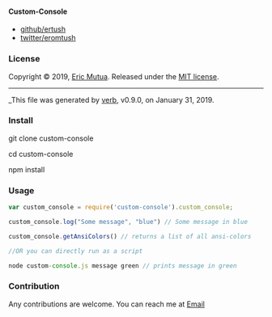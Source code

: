 #### Custom-Console

* [github/ertush](https://github.com/ertush)
* [twitter/eromtush](http://twitter.com/eromtush)

### License

Copyright © 2019, [Eric Mutua](https://github.com/ertush).
Released under the [MIT license](https://github.com/ertush/custom-console/blob/master/LICENSE).

***
_This file was generated by [verb](https://github.com/verbose/verb), v0.9.0, on January 31, 2019.

### Install

git clone custom-console

cd custom-console

npm install

### Usage
```javascript
var custom_console = require('custom-console').custom_console;

custom_console.log("Some message", "blue") // Some message in blue

custom_console.getAnsiColors() // returns a list of all ansi-colors

//OR you can directly run as a script

node custom-console.js message green // prints message in green
```

### Contribution

Any contributions are welcome. You can reach me at [Email](eromtush@gmail.com)

